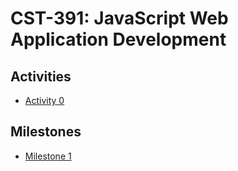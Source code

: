 # CST-391: JavaScript Web Application Development

## Activities
- [Activity 0](activities/activity0/activity0.md)

## Milestones
- [Milestone 1](milestones/milestone1/milestone1.md)
